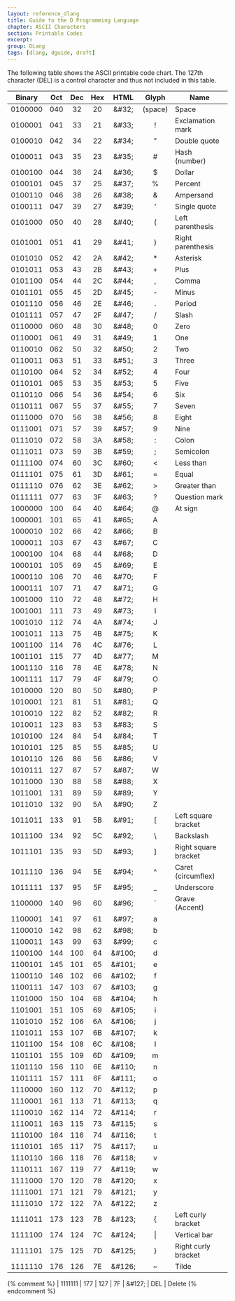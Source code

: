 ```yaml
---
layout: reference_dlang
title: Guide to the D Programming Language
chapter: ASCII Characters
section: Printable Codes
excerpt:
group: DLang
tags: [dlang, dguide, draft]
---
```


The following table shows the ASCII printable code chart.
The 127th character (DEL) is a control character and thus not included in this table.

| Binary  | Oct | Dec | Hex | HTML       | Glyph    | Name |
|:-------:|:---:|:---:|:---:|:----------:|:--------:|------|
| 0100000 | 040 |  32 |  20 |  &#38;#32; | (space)  | Space
| 0100001 | 041 |  33 |  21 |  &#38;#33; |    !     | Exclamation mark
| 0100010 | 042 |  34 |  22 |  &#38;#34; |    "     | Double quote
| 0100011 | 043 |  35 |  23 |  &#38;#35; |    #     | Hash (number)
| 0100100 | 044 |  36 |  24 |  &#38;#36; |    $     | Dollar
| 0100101 | 045 |  37 |  25 |  &#38;#37; |    %     | Percent
| 0100110 | 046 |  38 |  26 |  &#38;#38; |    &     | Ampersand
| 0100111 | 047 |  39 |  27 |  &#38;#39; |    '     | Single quote
| 0101000 | 050 |  40 |  28 |  &#38;#40; |    (     | Left parenthesis
| 0101001 | 051 |  41 |  29 |  &#38;#41; |    )     | Right parenthesis
| 0101010 | 052 |  42 |  2A |  &#38;#42; |    *     | Asterisk
| 0101011 | 053 |  43 |  2B |  &#38;#43; |    +     | Plus
| 0101100 | 054 |  44 |  2C |  &#38;#44; |    ,     | Comma
| 0101101 | 055 |  45 |  2D |  &#38;#45; |    -     | Minus
| 0101110 | 056 |  46 |  2E |  &#38;#46; |    .     | Period
| 0101111 | 057 |  47 |  2F |  &#38;#47; |    /     | Slash
| 0110000 | 060 |  48 |  30 |  &#38;#48; |    0     | Zero
| 0110001 | 061 |  49 |  31 |  &#38;#49; |    1     | One
| 0110010 | 062 |  50 |  32 |  &#38;#50; |    2     | Two
| 0110011 | 063 |  51 |  33 |  &#38;#51; |    3     | Three
| 0110100 | 064 |  52 |  34 |  &#38;#52; |    4     | Four
| 0110101 | 065 |  53 |  35 |  &#38;#53; |    5     | Five
| 0110110 | 066 |  54 |  36 |  &#38;#54; |    6     | Six
| 0110111 | 067 |  55 |  37 |  &#38;#55; |    7     | Seven
| 0111000 | 070 |  56 |  38 |  &#38;#56; |    8     | Eight
| 0111001 | 071 |  57 |  39 |  &#38;#57; |    9     | Nine
| 0111010 | 072 |  58 |  3A |  &#38;#58; |    :     | Colon
| 0111011 | 073 |  59 |  3B |  &#38;#59; |    ;     | Semicolon
| 0111100 | 074 |  60 |  3C |  &#38;#60; |    <     | Less than
| 0111101 | 075 |  61 |  3D |  &#38;#61; |    =     | Equal
| 0111110 | 076 |  62 |  3E |  &#38;#62; |    >     | Greater than
| 0111111 | 077 |  63 |  3F |  &#38;#63; |    ?     | Question mark
| 1000000 | 100 |  64 |  40 |  &#38;#64; |    @     | At sign
| 1000001 | 101 |  65 |  41 |  &#38;#65; |    A     | 
| 1000010 | 102 |  66 |  42 |  &#38;#66; |    B     |
| 1000011 | 103 |  67 |  43 |  &#38;#67; |    C     |
| 1000100 | 104 |  68 |  44 |  &#38;#68; |    D     |
| 1000101 | 105 |  69 |  45 |  &#38;#69; |    E     |
| 1000110 | 106 |  70 |  46 |  &#38;#70; |    F     |
| 1000111 | 107 |  71 |  47 |  &#38;#71; |    G     |
| 1001000 | 110 |  72 |  48 |  &#38;#72; |    H     |
| 1001001 | 111 |  73 |  49 |  &#38;#73; |    I     |
| 1001010 | 112 |  74 |  4A |  &#38;#74; |    J     |
| 1001011 | 113 |  75 |  4B |  &#38;#75; |    K     |
| 1001100 | 114 |  76 |  4C |  &#38;#76; |    L     |
| 1001101 | 115 |  77 |  4D |  &#38;#77; |    M     |
| 1001110 | 116 |  78 |  4E |  &#38;#78; |    N     |
| 1001111 | 117 |  79 |  4F |  &#38;#79; |    O     |
| 1010000 | 120 |  80 |  50 |  &#38;#80; |    P     |
| 1010001 | 121 |  81 |  51 |  &#38;#81; |    Q     |
| 1010010 | 122 |  82 |  52 |  &#38;#82; |    R     |
| 1010011 | 123 |  83 |  53 |  &#38;#83; |    S     |
| 1010100 | 124 |  84 |  54 |  &#38;#84; |    T     |
| 1010101 | 125 |  85 |  55 |  &#38;#85; |    U     |
| 1010110 | 126 |  86 |  56 |  &#38;#86; |    V     |
| 1010111 | 127 |  87 |  57 |  &#38;#87; |    W     |
| 1011000 | 130 |  88 |  58 |  &#38;#88; |    X     |
| 1011001 | 131 |  89 |  59 |  &#38;#89; |    Y     |
| 1011010 | 132 |  90 |  5A |  &#38;#90; |    Z     |
| 1011011 | 133 |  91 |  5B |  &#38;#91; |    [     | Left square bracket
| 1011100 | 134 |  92 |  5C |  &#38;#92; |    \     | Backslash
| 1011101 | 135 |  93 |  5D |  &#38;#93; |    ]     | Right square bracket
| 1011110 | 136 |  94 |  5E |  &#38;#94; |    ^     | Caret (circumflex)
| 1011111 | 137 |  95 |  5F |  &#38;#95; |    _     | Underscore
| 1100000 | 140 |  96 |  60 |  &#38;#96; |    `     | Grave (Accent)
| 1100001 | 141 |  97 |  61 |  &#38;#97; |    a     |
| 1100010 | 142 |  98 |  62 |  &#38;#98; |    b     |
| 1100011 | 143 |  99 |  63 |  &#38;#99; |    c     |
| 1100100 | 144 | 100 |  64 | &#38;#100; |    d     |
| 1100101 | 145 | 101 |  65 | &#38;#101; |    e     |
| 1100110 | 146 | 102 |  66 | &#38;#102; |    f     |
| 1100111 | 147 | 103 |  67 | &#38;#103; |    g     |
| 1101000 | 150 | 104 |  68 | &#38;#104; |    h     |
| 1101001 | 151 | 105 |  69 | &#38;#105; |    i     |
| 1101010 | 152 | 106 |  6A | &#38;#106; |    j     |
| 1101011 | 153 | 107 |  6B | &#38;#107; |    k     |
| 1101100 | 154 | 108 |  6C | &#38;#108; |    l     |
| 1101101 | 155 | 109 |  6D | &#38;#109; |    m     |
| 1101110 | 156 | 110 |  6E | &#38;#110; |    n     |
| 1101111 | 157 | 111 |  6F | &#38;#111; |    o     |
| 1110000 | 160 | 112 |  70 | &#38;#112; |    p     |
| 1110001 | 161 | 113 |  71 | &#38;#113; |    q     |
| 1110010 | 162 | 114 |  72 | &#38;#114; |    r     |
| 1110011 | 163 | 115 |  73 | &#38;#115; |    s     |
| 1110100 | 164 | 116 |  74 | &#38;#116; |    t     |
| 1110101 | 165 | 117 |  75 | &#38;#117; |    u     |
| 1110110 | 166 | 118 |  76 | &#38;#118; |    v     |
| 1110111 | 167 | 119 |  77 | &#38;#119; |    w     |
| 1111000 | 170 | 120 |  78 | &#38;#120; |    x     |
| 1111001 | 171 | 121 |  79 | &#38;#121; |    y     |
| 1111010 | 172 | 122 |  7A | &#38;#122; |    z     |
| 1111011 | 173 | 123 |  7B | &#38;#123; |    {     | Left curly bracket
| 1111100 | 174 | 124 |  7C | &#38;#124; |   &#124; | Vertical bar
| 1111101 | 175 | 125 |  7D | &#38;#125; |    }     | Right curly bracket
| 1111110 | 176 | 126 |  7E | &#38;#126; |    ~     | Tilde

{% comment %}
| 1111111 | 177 | 127 |  7F | &#38;#127; |   DEL    | Delete
{% endcomment %}


